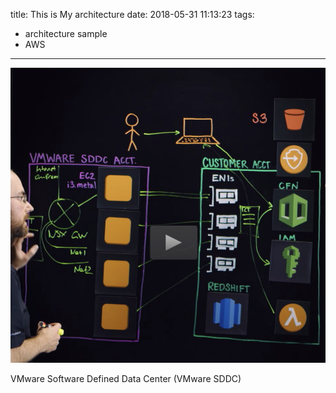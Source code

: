 title: This is My architecture
date: 2018-05-31 11:13:23
tags:
- architecture sample
- AWS
---

![VMWare SDDC](https://github.com/racheliurui/markdown/blob/master/Trending/AWS/images/MyArchi_VMWareSDDC.png?raw=true)

VMware Software Defined Data Center (VMware SDDC)
